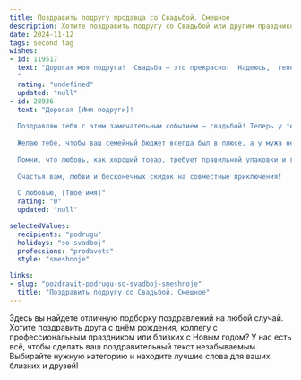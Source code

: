 ```yaml
---
title: Поздравить подругу продавца со Свадьбой. Смешное
description: Хотите поздравить подругу со Свадьбой или другим праздником? Наш ИИ создаст незабываемое поздравление, а вы обязательно выделитесь среди других.  
date: 2024-11-12
tags: second tag
wishes:
- id: 119517
  text: "Дорогая моя подруга!  Свадьба – это прекрасно!  Надеюсь,  теперь ты будешь продавать счастье не только клиентам, но и своему мужу – с такой же улыбкой и скидками!  Горько! (но не сильно, а то завтра на работу с синяками под глазами придёшь!)
  "
  rating: "undefined"
  updated: "null"
- id: 28936
  text: "Дорогая [Имя подруги]!
  
  Поздравляю тебя с этим замечательным событием — свадьбой! Теперь у тебя есть не только специальность по продаже товаров, но и уникальная возможность \"продавать\" свою любовь на всю жизнь!
  
  Желаю тебе, чтобы ваш семейный бюджет всегда был в плюсе, а у мужа не было \"проверок\" по поводу того, где ты храните свои скидочные карты! Пусть каждый день вашей жизни совпадает с распродажей — полным ярких эмоций, горячих взглядов и удачных покупок!
  
  Помни, что любовь, как хороший товар, требует правильной упаковки и грамотного подхода. Так что возвращайся к своему \"уникальному набору\" стратегий, чтобы сохранить искру на долгие годы!
  
  Счастья вам, любви и бесконечных скидок на совместные приключения!
  
  С любовью, [Твое имя]"
  rating: "0"
  updated: "null"

selectedValues:
  recipients: "podrugu"
  holidays: "so-svadboj"
  professions: "prodavets"
  style: "smeshnoje"

links:
- slug: "pozdravit-podrugu-so-svadboj-smeshnoje"
  title: "Поздравить подругу со Свадьбой. Смешное"
---
```


Здесь вы найдете отличную подборку поздравлений на любой случай. 
Хотите поздравить друга с днём рождения, коллегу с профессиональным праздником или близких с Новым годом? У нас есть всё, чтобы сделать ваш поздравительный текст незабываемым. Выбирайте нужную категорию и находите лучшие слова для ваших близких и друзей!
